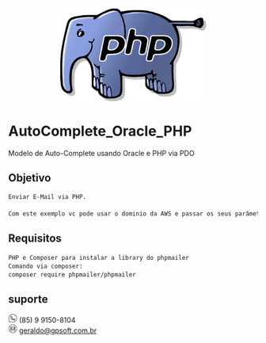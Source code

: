 <p align="center">
  <img src="./assets/images/logo.png" width="300" alt="PHP" />
</p>

# AutoComplete_Oracle_PHP
Modelo de Auto-Complete usando Oracle e PHP via PDO

## Objetivo
```bash
Enviar E-Mail via PHP.

Com este exemplo vc pode usar o dominio da AWS e passar os seus parâmetros de credencias

```

## Requisitos
```bash
PHP e Composer para instalar a library do phpmailer
Comando via composer:
composer require phpmailer/phpmailer


```

## suporte

<img src="./assets/images/w.png" width="18" alt="PHP" /> (85) 9 9150-8104 <br>
<img src="./assets/images/m.png" width="18" alt="PHP" /> geraldo@gpsoft.com.br
